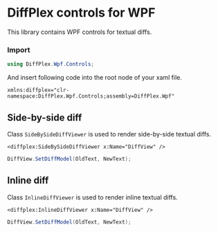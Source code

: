 ﻿# DiffPlex controls for WPF

This library contains WPF controls for textual diffs.

### Import

```csharp
using DiffPlex.Wpf.Controls;
```

And insert following code into the root node of your xaml file.

```
xmlns:diffplex="clr-namespace:DiffPlex.Wpf.Controls;assembly=DiffPlex.Wpf"
```

## Side-by-side diff

Class `SideBySideDiffViewer` is used to render side-by-side textual diffs.

```xaml
<diffplex:SideBySideDiffViewer x:Name="DiffView" />
```

```csharp
DiffView.SetDiffModel(OldText, NewText);
```

## Inline diff

Class `InlineDiffViewer` is used to render inline textual diffs.

```xaml
<diffplex:InlineDiffViewer x:Name="DiffView" />
```

```csharp
DiffView.SetDiffModel(OldText, NewText);
```
